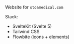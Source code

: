 Website for `stoamedical.com`

Stack:

- SvelteKit (Svelte 5)
- Tailwind CSS
- Flowbite (icons + elements)
